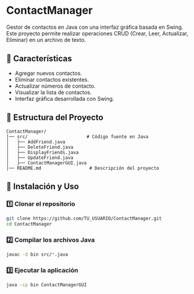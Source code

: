 # ContactManager

Gestor de contactos en Java con una interfaz gráfica basada en Swing. Este proyecto permite realizar operaciones CRUD (Crear, Leer, Actualizar, Eliminar) en un archivo de texto.

## 📌 Características
- Agregar nuevos contactos.
- Eliminar contactos existentes.
- Actualizar números de contacto.
- Visualizar la lista de contactos.
- Interfaz gráfica desarrollada con Swing.

## 📂 Estructura del Proyecto
```
ContactManager/
│── src/                      # Código fuente en Java
│   ├── AddFriend.java
│   ├── DeleteFriend.java
│   ├── DisplayFriends.java
│   ├── UpdateFriend.java
│   ├── ContactManagerGUI.java
│── README.md                  # Descripción del proyecto
```

## 🚀 Instalación y Uso
### 1️⃣ Clonar el repositorio
```sh
git clone https://github.com/TU_USUARIO/ContactManager.git
cd ContactManager
```

### 2️⃣ Compilar los archivos Java
```sh
javac -d bin src/*.java
```

### 3️⃣ Ejecutar la aplicación
```sh
java -cp bin ContactManagerGUI
```

